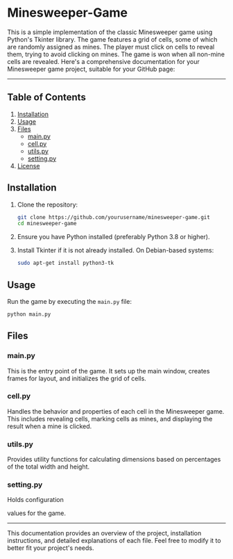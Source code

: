 # Minesweeper-Game
This is a simple implementation of the classic Minesweeper game using Python's Tkinter library. The game features a grid of cells, some of which are randomly assigned as mines. The player must click on cells to reveal them, trying to avoid clicking on mines. The game is won when all non-mine cells are revealed. 
Here's a comprehensive documentation for your Minesweeper game project, suitable for your GitHub page:

---

## Table of Contents

1. [Installation](#installation)
2. [Usage](#usage)
3. [Files](#files)
   - [main.py](#mainpy)
   - [cell.py](#cellpy)
   - [utils.py](#utilspy)
   - [setting.py](#settingpy)
4. [License](#license)

## Installation

1. Clone the repository:
   ```sh
   git clone https://github.com/yourusername/minesweeper-game.git
   cd minesweeper-game
   ```

2. Ensure you have Python installed (preferably Python 3.8 or higher).

3. Install Tkinter if it is not already installed. On Debian-based systems:
   ```sh
   sudo apt-get install python3-tk
   ```

## Usage

Run the game by executing the `main.py` file:
```sh
python main.py
```

## Files

### main.py

This is the entry point of the game. It sets up the main window, creates frames for layout, and initializes the grid of cells.

### cell.py

Handles the behavior and properties of each cell in the Minesweeper game. This includes revealing cells, marking cells as mines, and displaying the result when a mine is clicked.

### utils.py

Provides utility functions for calculating dimensions based on percentages of the total width and height.

### setting.py

Holds configuration

 values for the game.


---

This documentation provides an overview of the project, installation instructions, and detailed explanations of each file. Feel free to modify it to better fit your project's needs.
